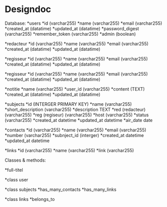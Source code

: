 Designdoc 
=================
Database:
*users
	*id 				(varchar255)
	*name 				(varchar255)
	*email 				(varchar255)
	*created_at 		(datatime)
	*updated_at 		(datatime)
	*password_digest 	(varchar255)
	*remember_token 	(varchar255)
	*admin 				(boolean)

*redacteur
	*id 				(varchar255)
	*name 				(varchar255)
	*email 				(varchar255)
	*created_at 		(datatime)
	*updated_at 		(datatime)
	
*regisseur
	*id 				(varchar255)
	*name 				(varchar255)
	*email 				(varchar255)
	*created_at 		(datatime)
	*updated_at 		(datatime)

*regisseur
	*id 				(varchar255)
	*name 				(varchar255)
	*email 				(varchar255)
	*created_at 		(datatime)
	*updated_at 		(datatime)

*notitie
	*name 				(varchar255)
	*user_id			(varchar255)
	*content 			(TEXT)
	*created_at 		(datatime)
	*updated_at 		(datatime)

*subjects
	*id					(INTERGER PRIMARY KEY)
	*name				(varchar255)
	*short_description	(varchar255)
	*description 		TEXT
	*red (redacteur)	(varchar255)
	*reg (regiseur)		(varchar255)
	*host				(varchar255)
	*status				(varchar255)
	*created_at			datetime
	*updated_at			datetime
	*air_date			date

*contacts
	*id 				(varchar255)
	*name 				(varchar255)
	*email 				(varchar255)
	*number				(varchar255)
	*subnject_id			(interger)
	*created_at			datetime
	*updated_at			datetime

*links
	*id 				(varchar255)
	*name 				(varchar255)
	*link 				(varchar255)

Classes & methods:

*full-titel

*class user

*class subjects
	*has_many_contacts
	*has_many_links

*class links
	*belongs_to







